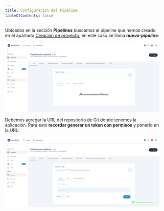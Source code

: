 ```yaml
---
title: Configuración del Pipeline
tableOfContents: false
---
```


Ubicados en la sección **Pipelines** buscamos el pipeline que hemos creado en el apartado [Creación de proyecto](https://docs.syndeno.cloud/how-to/pasos-para-levantar-app/crear-proyecto/), en este caso se llama ***nuevo-pipeline***:

<a href="/src/content/docs/img/how-to/pasos-para-levantar-app/conf-pipeline/repo-git-antes.png" target="_blank">
    <img src="/src/content/docs/img/how-to/pasos-para-levantar-app/conf-pipeline/repo-git-antes.png" alt="git antes">
</a>

Debemos agregar la URL del repositorio de Git donde tenemos la aplicación. Para esto **recordar generar un token con permisos** y ponerlo en la URL:

<a href="/src/content/docs/img/how-to/pasos-para-levantar-app/conf-pipeline/repo-git-despues.png" target="_blank">
    <img src="/src/content/docs/img/how-to/pasos-para-levantar-app/conf-pipeline/repo-git-despues.png" alt="git despues">
</a>

<details hidden>
2. El segundo paso es agregar un JenkinsFile. En esta estarán definidos todos los recursos que deberá crear la aplicación, algunas variables y configuraciones:
[![jenkinsfile](/src/content/docs/img/how-to/pasos-para-levantar-app/conf-pipeline/jenkinsfile.png "jenkinsfile")](/src/content/docs/img/how-to/pasos-para-levantar-app/conf-pipeline/jenkinsfile.png)

Aquí hay un JenkinsFile de un backend con node.js básico de ejemplo:
```groovy
@org.jenkinsci.plugins.workflow.libs.Library('syndeno-lib@v5-stable')
import com.syndeno.*
import java.lang.Object

pipelineKubernetesJobGoogle {
    loggerLevel = "TRACE"
    name = "back"
    stateBucketName = "syndeno-gke-${this.params.SYN_SERVICE_KUBERNETES_cluster_name}-${this.params.SYN_ENVIRONMENT_name}-" + name
    
    pipelineParameters = []
    
    buildEnvironment = { }
    
    build = [
        newKubernetesBuild {
            name = "back"
            srcPath = "."
            prepareCommands = """
            """.stripIndent()
            
            def namespace = this.params.SYN_ENVIRONMENT_name
            def imageName = this.params.SYN_ENVIRONMENT_name ? "eu.gcr.io/syndeno/back-${this.params.SYN_ENVIRONMENT_name}" : ''
            def fqdn = this.params.SYN_ENVIRONMENT_domain ? "api.${this.params.SYN_ENVIRONMENT_domain}" : ''
            
            images = [
                [
                    name: 'back',
                    image: imageName,
                    basePath: 'qa-back',
                    tags: 'latest',
                    dockerfile: [
                        type: "FILE",
                        filePath: "Dockerfile"
                    ]
                ]
            ]
            
            deployments = [
                [
                    name: "back",
                    namespace: namespace,
                    replicas: 1,
                    containers: [
                        [
                            name: 'back',
                            imageName: imageName,
                            imageTag: "latest",
                            probePort: 3000,
                            resources: [
                                requests: [
                                    enabled: true,
                                    cpu: "10m",
                                    memory: "10M"
                                ],
                                limits: [
                                    enabled: false,
                                    cpu: "800m",
                                    memory: "1G"
                                ]
                            ]
                        ]
                    ]
                ]
            ]
            
            ingresses = [
                [
                    name: "back-ingress",
                    namespace: namespace,
                    cert_issuer: 'syndeno-issuer',
                    ingressClass: 'nginx',
                    tls: fqdn,
                    rules: [
                        [
                            host: fqdn,
                            path: "/",
                            serviceName: "back-np",
                            servicePort: 80
                        ]
                    ]
                ]
            ]
            
            nodePorts = [
                [
                    name: "back-np",
                    namespace: namespace,
                    port: 80,
                    targetPort: 3000,
                    selector: 'back'
                ]
            ]
        }
    ]
}
```
</details>